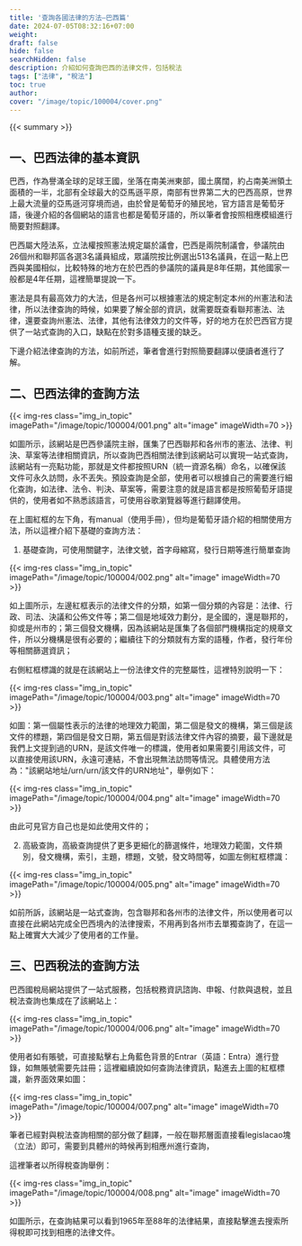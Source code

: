 ```yaml
---
title: '查詢各國法律的方法—巴西篇'
date: 2024-07-05T08:32:16+07:00
weight: 
draft: false
hide: false
searchHidden: false
description: 介紹如何查詢巴西的法律文件，包括稅法
tags: ["法律", "稅法"]
toc: true
author:
cover: "/image/topic/100004/cover.png"
---
```


{{< summary >}}

## 一、巴西法律的基本資訊

巴西，作為譽滿全球的足球王國，坐落在南美洲東部，國土廣闊，約占南美洲領土面積的一半，北部有全球最大的亞馬遜平原，南部有世界第二大的巴西高原，世界上最大流量的亞馬遜河穿境而過，由於曾是葡萄牙的殖民地，官方語言是葡萄牙語，後邊介紹的各個網站的語言也都是葡萄牙語的，所以筆者會按照相應模組進行簡要對照翻譯。

巴西屬大陸法系，立法權按照憲法規定屬於議會，巴西是兩院制議會，參議院由26個州和聯邦區各選3名議員組成，眾議院按比例選出513名議員，在這一點上巴西與美國相似，比較特殊的地方在於巴西的參議院的議員是8年任期，其他國家一般都是4年任期，這裡簡單提說一下。

憲法是具有最高效力的大法，但是各州可以根據憲法的規定制定本州的州憲法和法律，所以法律查詢的時候，如果要了解全部的資訊，就需要既查看聯邦憲法、法律，還要查詢州憲法、法律，其他有法律效力的文件等，好的地方在於巴西官方提供了一站式查詢的入口，缺點在於對多語種支援的缺乏。

下邊介紹法律查詢的方法，如前所述，筆者會進行對照簡要翻譯以便讀者進行了解。

## 二、巴西法律的查詢方法

{{< img-res class="img_in_topic" imagePath="/image/topic/100004/001.png" alt="image" imageWidth=70 >}}

如圖所示，該網站是巴西參議院主辦，匯集了巴西聯邦和各州市的憲法、法律、判決、草案等法律相關資訊，所以查詢巴西相關法律到該網站可以實現一站式查詢，該網站有一亮點功能，那就是文件都按照URN（統一資源名稱）命名，以確保該文件可永久訪問，永不丟失。預設查詢是全部，使用者可以根據自己的需要進行細化查詢，如法律、法令、判決、草案等，需要注意的就是語言都是按照葡萄牙語提供的，使用者如不熟悉該語言，可使用谷歌瀏覽器等進行翻譯使用。

在上圖紅框的左下角，有manual（使用手冊），但均是葡萄牙語介紹的相關使用方法，所以這裡介紹下基礎的查詢方法：

1. 基礎查詢，可使用關鍵字，法律文號，首字母縮寫，發行日期等進行簡單查詢

{{< img-res class="img_in_topic" imagePath="/image/topic/100004/002.png" alt="image" imageWidth=70 >}}

如上圖所示，左邊紅框表示的法律文件的分類，如第一個分類的內容是：法律、行政、司法、決議和公佈文件等；第二個是地域效力劃分，是全國的，還是聯邦的，抑或是州市的；第三個發文機構，因為該網站是匯集了各個部門機構指定的規章文件，所以分機構是很有必要的；繼續往下的分類就有方案的語種，作者，發行年份等相關篩選資訊；

右側紅框標識的就是在該網站上一份法律文件的完整屬性，這裡特別說明一下：

{{< img-res class="img_in_topic" imagePath="/image/topic/100004/003.png" alt="image" imageWidth=70 >}}

如圖：第一個屬性表示的法律的地理效力範圍，第二個是發文的機構，第三個是該文件的標題，第四個是發文日期，第五個是對該法律文件內容的摘要，最下邊就是我們上文提到過的URN，是該文件唯一的標識，使用者如果需要引用該文件，可以直接使用該URN，永遠可連結，不會出現無法訪問等情況。具體使用方法為："該網站地址/urn/urn/該文件的URN地址"，舉例如下：

{{< img-res class="img_in_topic" imagePath="/image/topic/100004/004.png" alt="image" imageWidth=70 >}}

由此可見官方自己也是如此使用文件的；

2. 高級查詢，高級查詢提供了更多更細化的篩選條件，地理效力範圍，文件類別，發文機構，索引，主題，標題，文號，發文時間等，如圖左側紅框標識：

{{< img-res class="img_in_topic" imagePath="/image/topic/100004/005.png" alt="image" imageWidth=70 >}}

如前所訴，該網站是一站式查詢，包含聯邦和各州市的法律文件，所以使用者可以直接在此網站完成全巴西境內的法律搜索，不用再到各州市去單獨查詢了，在這一點上確實大大減少了使用者的工作量。

## 三、巴西稅法的查詢方法

巴西國稅局網站提供了一站式服務，包括稅務資訊諮詢、申報、付款與退稅，並且稅法查詢也集成在了該網站上：

{{< img-res class="img_in_topic" imagePath="/image/topic/100004/006.png" alt="image" imageWidth=70 >}}

使用者如有賬號，可直接點擊右上角藍色背景的Entrar（英語：Entra）進行登錄，如無賬號需要先註冊；這裡繼續說如何查詢法律資訊，點進去上圖的紅框標識，新界面效果如圖：

{{< img-res class="img_in_topic" imagePath="/image/topic/100004/007.png" alt="image" imageWidth=70 >}}

筆者已經對與稅法查詢相關的部分做了翻譯，一般在聯邦層面直接看legislacao塊（立法）即可，需要到具體州的時候再到相應州進行查詢，

這裡筆者以所得稅查詢舉例：

{{< img-res class="img_in_topic" imagePath="/image/topic/100004/008.png" alt="image" imageWidth=70 >}}

如圖所示，在查詢結果可以看到1965年至88年的法律結果，直接點擊進去搜索所得稅即可找到相應的法律文件。





